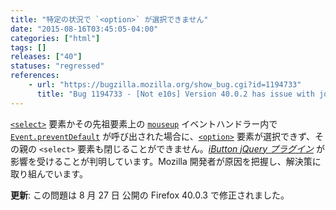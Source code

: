 ```yaml
---
title: "特定の状況で `<option>` が選択できません"
date: "2015-08-16T03:45:05-04:00"
categories: ["html"]
tags: []
releases: ["40"]
statuses: "regressed"
references:
    - url: "https://bugzilla.mozilla.org/show_bug.cgi?id=1194733"
      title: "Bug 1194733 - [Not e10s] Version 40.0.2 has issue with jquery ibutton plugin"
---
```

[`<select>`](https://developer.mozilla.org/docs/Web/HTML/Element/select) 要素かその先祖要素上の [`mouseup`](https://developer.mozilla.org/docs/Web/Reference/Events/mouseup) イベントハンドラー内で [`Event.preventDefault`](https://developer.mozilla.org/docs/Web/API/Event/preventDefault) が呼び出された場合に、[`<option>`](https://developer.mozilla.org/docs/Web/HTML/Element/option) 要素が選択できず、その親の `<select>` 要素も閉じることができません。[*iButton jQuery プラグイン*](https://www.givainc.com/labs/ibutton_jquery_plugin.cfm) が影響を受けることが判明しています。Mozilla 開発者が原因を把握し、解決策に取り組んでいます。

**更新**: この問題は <time datetime="2015-08-27">8 月 27 日</time> 公開の Firefox 40.0.3 で修正されました。
